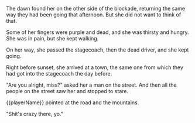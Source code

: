 The dawn found her on the other side of the blockade, returning the same way they had been going that afternoon. But she did not want to think of that.

Some of her fingers were purple and dead, and she was thirsty and hungry. She was in pain, but she kept walking.

On her way, she passed the stagecoach, then the dead driver, and she kept going.

Right before sunset, she arrived at a town, the same one from which they had got into the stagecoach the day before.

"Are you alright, miss?" asked her a man on the street. And then all the people on the street saw her and stopped to stare.

{{playerName}} pointed at the road and the mountains.

"Shit's crazy there, yo."
